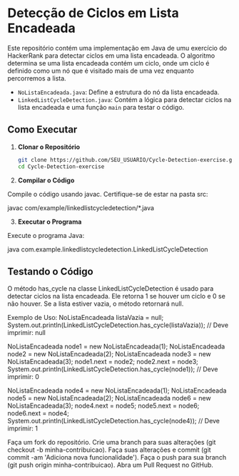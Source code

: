 # Detecção de Ciclos em Lista Encadeada

Este repositório contém uma implementação em Java de umu exercício do HackerRank para detectar ciclos em uma lista encadeada. O algoritmo determina se uma lista encadeada contém um ciclo, onde um ciclo é definido como um nó que é visitado mais de uma vez enquanto percorremos a lista.


- `NoListaEncadeada.java`: Define a estrutura do nó da lista encadeada.
- `LinkedListCycleDetection.java`: Contém a lógica para detectar ciclos na lista encadeada e uma função `main` para testar o código.

## Como Executar

1. **Clonar o Repositório**

   ```sh
   git clone https://github.com/SEU_USUARIO/Cycle-Detection-exercise.git
   cd Cycle-Detection-exercise
2. **Compilar o Código**

Compile o código usando javac. Certifique-se de estar na pasta src:
  
  javac com/example/linkedlistcycledetection/*.java

3. **Executar o Programa**

Execute o programa Java:

  java com.example.linkedlistcycledetection.LinkedListCycleDetection

## Testando o Código

O método has_cycle na classe LinkedListCycleDetection é usado para detectar ciclos na lista encadeada. Ele retorna 1 se houver um ciclo e 0 se não houver. Se a lista estiver vazia, o método retornará null.

Exemplo de Uso:
NoListaEncadeada listaVazia = null;
System.out.println(LinkedListCycleDetection.has_cycle(listaVazia)); // Deve imprimir: null

NoListaEncadeada node1 = new NoListaEncadeada(1);
NoListaEncadeada node2 = new NoListaEncadeada(2);
NoListaEncadeada node3 = new NoListaEncadeada(3);
node1.next = node2;
node2.next = node3;
System.out.println(LinkedListCycleDetection.has_cycle(node1)); // Deve imprimir: 0

NoListaEncadeada node4 = new NoListaEncadeada(1);
NoListaEncadeada node5 = new NoListaEncadeada(2);
NoListaEncadeada node6 = new NoListaEncadeada(3);
node4.next = node5;
node5.next = node6;
node6.next = node4;
System.out.println(LinkedListCycleDetection.has_cycle(node4)); // Deve imprimir: 1


Faça um fork do repositório.
Crie uma branch para suas alterações (git checkout -b minha-contribuicao).
Faça suas alterações e commit (git commit -am 'Adiciona nova funcionalidade').
Faça o push para sua branch (git push origin minha-contribuicao).
Abra um Pull Request no GitHub.
